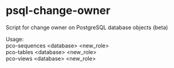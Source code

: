 # psql-change-owner
Script for change owner on PostgreSQL database objects (beta)

Usage:  
pco-sequences \<database\> \<new_role\>  
pco-tables \<database\> \<new_role\>  
pco-views \<database\> \<new_role\>  
